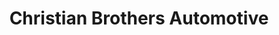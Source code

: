 ---
title: "Christian Brothers Automotive"
url: /spring-hill/christian-brothers-automotive/
shop: car repair
---